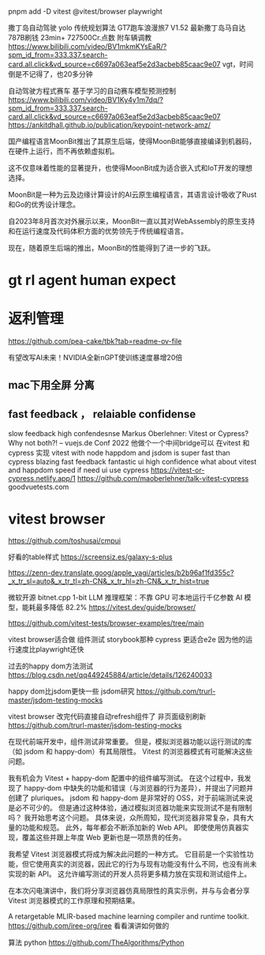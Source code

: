 pnpm add -D vitest @vitest/browser playwright

撒丁岛自动驾驶 yolo 传统规划算法
GT7跑车浪漫旅7 V1.52 最新撒丁岛马自达787B刷钱 23min+ 727500Cr.点数 附车辆调教
https://www.bilibili.com/video/BV1mkmKYsEaR/?spm_id_from=333.337.search-card.all.click&vd_source=c6697a063eaf5e2d3acbeb85caac9e07
vgt，时间倒是不记得了，也20多分钟

自动驾驶方程式赛车 基于学习的自动赛车模型预测控制
https://www.bilibili.com/video/BV1Ky4y1m7dq/?spm_id_from=333.337.search-card.all.click&vd_source=c6697a063eaf5e2d3acbeb85caac9e07
https://ankitdhall.github.io/publication/keypoint-network-amz/

国产编程语言MoonBit推出了其原生后端，使得MoonBit能够直接编译到机器码，在硬件上运行，而不再依赖虚拟机。

这不仅意味着性能的显著提升，也使得MoonBit成为适合嵌入式和IoT开发的理想选择。

MoonBit是一种为云及边缘计算设计的AI云原生编程语言，其语言设计吸收了Rust和Go的优秀设计理念。

自2023年8月首次对外展示以来，MoonBit一直以其对WebAssembly的原生支持和在运行速度及代码体积方面的优势领先于传统编程语言。

现在，随着原生后端的推出，MoonBit的性能得到了进一步的飞跃。

# gt rl agent human expect

# 返利管理
https://github.com/pea-cake/tbk?tab=readme-ov-file

有望改写AI未来！NVIDIA全新nGPT使训练速度暴增20倍
## mac下用全屏 分离

## fast feedback ， relaiable confidense

slow feedback
high confendesnse
Markus Oberlehner: Vitest or Cypress? Why not both?! – vuejs.de Conf 2022
他做个一个中间bridge可以 在vitest 和 cypress 实现
vitest with node happdom and jsdom is super fast than cypress
blazing fast feedback
fantastic ui
high confidence
what about vitest and happdom speed
if need ui use cypress
https://vitest-or-cypress.netlify.app/1
https://github.com/maoberlehner/talk-vitest-cypress
goodvuetests.com

# vitest browser
https://github.com/toshusai/cmpui

好看的table样式
https://screensiz.es/galaxy-s-plus


https://zenn-dev.translate.goog/apple_yagi/articles/b2b96af1fd355c?_x_tr_sl=auto&_x_tr_tl=zh-CN&_x_tr_hl=zh-CN&_x_tr_hist=true


微软开源 bitnet.cpp 1-bit LLM 推理框架：不靠 GPU 可本地运行千亿参数 AI 模型，能耗最多降低 82.2%
https://vitest.dev/guide/browser/

https://github.com/vitest-tests/browser-examples/tree/main

vitest browser适合做 组件测试 storybook那种
cypress 更适合e2e 因为他的运行速度比playwright还快

过去的happy dom方法测试
https://blog.csdn.net/qq449245884/article/details/126240033

happy dom比jsdom更快一些
jsdom研究
https://github.com/trurl-master/jsdom-testing-mocks

vitest browser 改完代码直接自动refresh组件了 非页面级别刷新
https://github.com/trurl-master/jsdom-testing-mocks

在现代前端开发中，组件测试非常重要。 但是，模拟浏览器功能以运行测试的库（如 jsdom 和 happy-dom）有其局限性。 Vitest 的浏览器模式有可能解决这些问题。

我有机会为 Vitest + happy-dom 配置中的组件编写测试。 在这个过程中，我发现了 happy-dom 中缺失的功能和错误（与浏览器的行为差异），并提出了问题并创建了 pluriques。
jsdom 和 happy-dom 是非常好的 OSS，对于前端测试来说是必不可少的。 但是通过这种体验，通过模拟浏览器功能来实现测试不是有限制吗？ 我开始思考这个问题。
具体来说，众所周知，现代浏览器非常复杂，具有大量的功能和规范。 此外，每年都会不断添加新的 Web API。 即使使用仿真器实现，覆盖这些并跟上年度 Web 更新也是一项昂贵的任务。

我希望 Vitest 浏览器模式将成为解决此问题的一种方式。 它目前是一个实验性功能，但它使用真实的浏览器，因此它的行为与现有功能没有什么不同，也没有尚未实现的新 API。 这允许编写测试的开发人员将更多精力放在实现和测试组件上。

在本次闪电演讲中，我们将分享浏览器仿真局限性的真实示例，并与与会者分享 Vitest 浏览器模式的工作原理和预期结果。

A retargetable MLIR-based machine learning compiler and runtime toolkit.
https://github.com/iree-org/iree
看看演讲如何做的


算法 python
https://github.com/TheAlgorithms/Python
